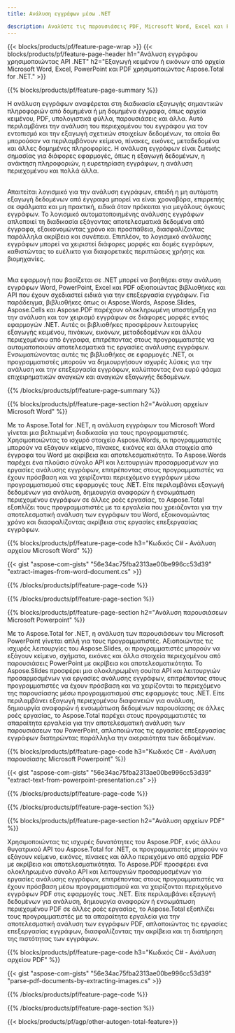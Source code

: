 ```yaml
---
title: Ανάλυση εγγράφων μέσω .NET 

description: Αναλύστε τις παρουσιάσεις PDF, Microsoft Word, Excel και PowerPoint μέσω της εφαρμογής σας .NET. Ο κώδικας C# παρατίθεται για εύκολη εξαγωγή κειμένου ή εικόνων.
---
```


{{< blocks/products/pf/feature-page-wrap >}}
{{< blocks/products/pf/feature-page-header h1="Ανάλυση εγγράφου χρησιμοποιώντας API .NET" h2="Εξαγωγή κειμένου ή εικόνων από αρχεία Microsoft Word, Excel, PowerPoint και PDF χρησιμοποιώντας Aspose.Total for .NET." >}}

{{% blocks/products/pf/feature-page-summary %}}

Η ανάλυση εγγράφων αναφέρεται στη διαδικασία εξαγωγής σημαντικών πληροφοριών από δομημένα ή μη δομημένα έγγραφα, όπως αρχεία κειμένου, PDF, υπολογιστικά φύλλα, παρουσιάσεις και άλλα. Αυτό περιλαμβάνει την ανάλυση του περιεχομένου του εγγράφου για τον εντοπισμό και την εξαγωγή σχετικών στοιχείων δεδομένων, τα οποία θα μπορούσαν να περιλαμβάνουν κείμενο, πίνακες, εικόνες, μεταδεδομένα και άλλες δομημένες πληροφορίες. Η ανάλυση εγγράφων είναι ζωτικής σημασίας για διάφορες εφαρμογές, όπως η εξαγωγή δεδομένων, η ανάκτηση πληροφοριών, η ευρετηρίαση εγγράφων, η ανάλυση περιεχομένου και πολλά άλλα.<br /><br />

Απαιτείται λογισμικό για την ανάλυση εγγράφων, επειδή η μη αυτόματη εξαγωγή δεδομένων από έγγραφα μπορεί να είναι χρονοβόρα, επιρρεπής σε σφάλματα και μη πρακτική, ειδικά όταν πρόκειται για μεγάλους όγκους εγγράφων. Το λογισμικό αυτοματοποιημένης ανάλυσης εγγράφων απλοποιεί τη διαδικασία εξάγοντας αποτελεσματικά δεδομένα από έγγραφα, εξοικονομώντας χρόνο και προσπάθεια, διασφαλίζοντας παράλληλα ακρίβεια και συνέπεια. Επιπλέον, το λογισμικό ανάλυσης εγγράφων μπορεί να χειριστεί διάφορες μορφές και δομές εγγράφων, καθιστώντας το ευέλικτο για διαφορετικές περιπτώσεις χρήσης και βιομηχανίες.<br /><br />

Μια εφαρμογή που βασίζεται σε .NET μπορεί να βοηθήσει στην ανάλυση εγγράφων Word, PowerPoint, Excel και PDF αξιοποιώντας βιβλιοθήκες και API που έχουν σχεδιαστεί ειδικά για την επεξεργασία εγγράφων. Για παράδειγμα, βιβλιοθήκες όπως οι Aspose.Words, Aspose.Slides, Aspose.Cells και Aspose.PDF παρέχουν ολοκληρωμένη υποστήριξη για την ανάλυση και τον χειρισμό εγγράφων σε διάφορες μορφές εντός εφαρμογών .NET. Αυτές οι βιβλιοθήκες προσφέρουν λειτουργίες εξαγωγής κειμένου, πινάκων, εικόνων, μεταδεδομένων και άλλου περιεχομένου από έγγραφα, επιτρέποντας στους προγραμματιστές να αυτοματοποιούν αποτελεσματικά τις εργασίες ανάλυσης εγγράφων. Ενσωματώνοντας αυτές τις βιβλιοθήκες σε εφαρμογές .NET, οι προγραμματιστές μπορούν να δημιουργήσουν ισχυρές λύσεις για την ανάλυση και την επεξεργασία εγγράφων, καλύπτοντας ένα ευρύ φάσμα επιχειρηματικών αναγκών και αναγκών εξαγωγής δεδομένων.

{{% /blocks/products/pf/feature-page-summary  %}}

{{% blocks/products/pf/feature-page-section  h2="Ανάλυση αρχείων Microsoft Word" %}}

Με το Aspose.Total for .NET, η ανάλυση εγγράφων του Microsoft Word γίνεται μια βελτιωμένη διαδικασία για τους προγραμματιστές. Χρησιμοποιώντας το ισχυρό στοιχείο Aspose.Words, οι προγραμματιστές μπορούν να εξάγουν κείμενο, πίνακες, εικόνες και άλλα στοιχεία από έγγραφα του Word με ακρίβεια και αποτελεσματικότητα. Το Aspose.Words παρέχει ένα πλούσιο σύνολο API και λειτουργιών προσαρμοσμένων για εργασίες ανάλυσης εγγράφων, επιτρέποντας στους προγραμματιστές να έχουν πρόσβαση και να χειρίζονται περιεχόμενο εγγράφων μέσω προγραμματισμού στις εφαρμογές τους .NET. Είτε περιλαμβάνει εξαγωγή δεδομένων για ανάλυση, δημιουργία αναφορών ή ενσωμάτωση περιεχομένου εγγράφων σε άλλες ροές εργασίας, το Aspose.Total εξοπλίζει τους προγραμματιστές με τα εργαλεία που χρειάζονται για την αποτελεσματική ανάλυση των εγγράφων του Word, εξοικονομώντας χρόνο και διασφαλίζοντας ακρίβεια στις εργασίες επεξεργασίας εγγράφων.

{{% blocks/products/pf/feature-page-code h3="Κωδικός C# - Ανάλυση αρχείου Microsoft Word" %}}

{{< gist "aspose-com-gists" "56e34ac75fba2313ae00be996cc53d39" "extract-images-from-word-document.cs" >}}

{{% /blocks/products/pf/feature-page-code  %}}

{{% /blocks/products/pf/feature-page-section %}}

{{% blocks/products/pf/feature-page-section  h2="Ανάλυση παρουσιάσεων Microsoft Powerpoint" %}}

Με το Aspose.Total for .NET, η ανάλυση των παρουσιάσεων του Microsoft PowerPoint γίνεται απλή για τους προγραμματιστές. Αξιοποιώντας τις ισχυρές λειτουργίες του Aspose.Slides, οι προγραμματιστές μπορούν να εξάγουν κείμενο, σχήματα, εικόνες και άλλα στοιχεία περιεχομένου από παρουσιάσεις PowerPoint με ακρίβεια και αποτελεσματικότητα. Το Aspose.Slides προσφέρει μια ολοκληρωμένη σουίτα API και λειτουργιών προσαρμοσμένων για εργασίες ανάλυσης εγγράφων, επιτρέποντας στους προγραμματιστές να έχουν πρόσβαση και να χειρίζονται το περιεχόμενο της παρουσίασης μέσω προγραμματισμού στις εφαρμογές τους .NET. Είτε περιλαμβάνει εξαγωγή περιεχομένου διαφανειών για ανάλυση, δημιουργία αναφορών ή ενσωμάτωση δεδομένων παρουσίασης σε άλλες ροές εργασίας, το Aspose.Total παρέχει στους προγραμματιστές τα απαραίτητα εργαλεία για την αποτελεσματική ανάλυση των παρουσιάσεων του PowerPoint, απλοποιώντας τις εργασίες επεξεργασίας εγγράφων διατηρώντας παράλληλα την ακεραιότητα των δεδομένων.

{{% blocks/products/pf/feature-page-code h3="Κωδικός C# - Ανάλυση παρουσίασης Microsoft Powerpoint" %}}

{{< gist "aspose-com-gists" "56e34ac75fba2313ae00be996cc53d39" "extract-text-from-powerpoint-presentation.cs" >}}

{{% /blocks/products/pf/feature-page-code  %}}

{{% /blocks/products/pf/feature-page-section %}}

{{% blocks/products/pf/feature-page-section  h2="Ανάλυση αρχείων PDF" %}}

Χρησιμοποιώντας τις ισχυρές δυνατότητες του Aspose.PDF, ενός άλλου θυγατρικού API του Aspose.Total for .NET, οι προγραμματιστές μπορούν να εξάγουν κείμενο, εικόνες, πίνακες και άλλο περιεχόμενο από αρχεία PDF με ακρίβεια και αποτελεσματικότητα. Το Aspose.PDF προσφέρει ένα ολοκληρωμένο σύνολο API και λειτουργιών προσαρμοσμένων για εργασίες ανάλυσης εγγράφων, επιτρέποντας στους προγραμματιστές να έχουν πρόσβαση μέσω προγραμματισμού και να χειρίζονται περιεχόμενο εγγράφων PDF στις εφαρμογές τους .NET. Είτε περιλαμβάνει εξαγωγή δεδομένων για ανάλυση, δημιουργία αναφορών ή ενσωμάτωση περιεχομένου PDF σε άλλες ροές εργασίας, το Aspose.Total εξοπλίζει τους προγραμματιστές με τα απαραίτητα εργαλεία για την αποτελεσματική ανάλυση των εγγράφων PDF, απλοποιώντας τις εργασίες επεξεργασίας εγγράφων, διασφαλίζοντας την ακρίβεια και τη διατήρηση της πιστότητας των εγγράφων.

{{% blocks/products/pf/feature-page-code h3="Κωδικός C# - Ανάλυση αρχείου PDF" %}}

{{< gist "aspose-com-gists" "56e34ac75fba2313ae00be996cc53d39" "parse-pdf-documents-by-extracting-images.cs" >}}

{{% /blocks/products/pf/feature-page-code  %}}

{{% /blocks/products/pf/feature-page-section %}}

{{< blocks/products/pf/agp/other-autogen-total-feature>}}